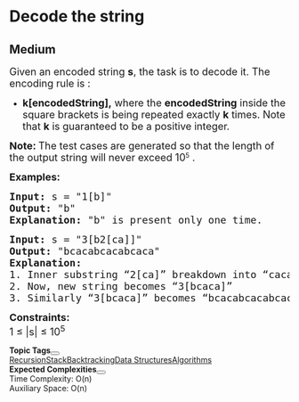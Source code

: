 # Decode the string
## Medium
<div class="problems_problem_content__Xm_eO"><p><span style="font-size: 18px;">Given an encoded string&nbsp;<strong>s</strong>, the task is to decode it.&nbsp;</span><span style="font-size: 18px;">The encoding rule is :</span></p>
<ul>
<li><span style="font-size: 18px;"><strong>k[encodedString],</strong>&nbsp;where the&nbsp;<strong>encodedString</strong>&nbsp;inside the square brackets is being repeated exactly&nbsp;<strong>k</strong>&nbsp;times. Note that&nbsp;<strong>k</strong>&nbsp;is guaranteed to be a positive integer.<br></span></li>
</ul>
<p><span style="font-size: 18px;"><strong>Note:&nbsp;</strong></span><span style="font-size: 18px;">The test cases are generated so that the length of the output string will never exceed&nbsp;</span><span style="font-size: 18px;">10</span><sup>5</sup><span style="font-size: 18px;">&nbsp;.</span></p>
<p><strong><span style="font-size: 18px;">Examples:</span></strong></p>
<pre><span style="font-size: 18px;"><strong>Input:</strong> s = "1[b]"
<strong>Output:</strong> "b"
<strong>Explanation:</strong> "b" is present only one time.</span></pre>
<pre><span style="font-size: 18px;"><strong>Input:</strong> s = "3[b2[ca]]"
<strong>Output:</strong> "bcacabcacabcaca"
<strong>Explanation:<br></strong>1. Inner substring “2[ca]” breakdown into “caca”.<br>2. Now, new string becomes “3[bcaca]”
3. Similarly “3[bcaca]” becomes “bcacabcacabcaca ” which is final result.</span></pre>
<p><span style="font-size: 18px;"><strong>Constraints:</strong><br>1 ≤ |s| ≤ 10<sup>5</sup>&nbsp;</span></p></div>

<div class="problems_accordion_tags__JJ2DX problems_active_tags__3RExF "><div class="active title problems_active_tag_title__cgl9e"><div class="problems_tag_container__kWANg"><strong>Topic Tags</strong><button class="ui mini circular icon button problems_tag_dropdown__x6C2I"><i aria-hidden="true" class="dropdown icon"></i></button></div></div><div class="ui divider g-m-0"></div><div class="content active"><div class="ui labels"><a href="/explore?category[]=Recursion" target="_blank" class="ui label problems_tag_label__A4Ism">Recursion</a><a href="/explore?category[]=Stack" target="_blank" class="ui label problems_tag_label__A4Ism">Stack</a><a href="/explore?category[]=Backtracking" target="_blank" class="ui label problems_tag_label__A4Ism">Backtracking</a><a href="/explore?category[]=Data Structures" target="_blank" class="ui label problems_tag_label__A4Ism">Data Structures</a><a href="/explore?category[]=Algorithms" target="_blank" class="ui label problems_tag_label__A4Ism">Algorithms</a></div></div></div>

<div class="problems_accordion_tags__JJ2DX problems_active_tags__3RExF "><div class="active title problems_active_tag_title__cgl9e"><div class="problems_tag_container__kWANg"><strong>Expected Complexities</strong><button class="ui mini circular icon button problems_tag_dropdown__x6C2I"><i aria-hidden="true" class="dropdown icon"></i></button></div></div><div class="ui divider g-m-0"></div><div class="content active"><div class="ui labels"><div target="_blank" class="ui label">Time Complexity: O(n)</div><div target="_blank" class="ui label">Auxiliary Space: O(n)</div></div></div></div>